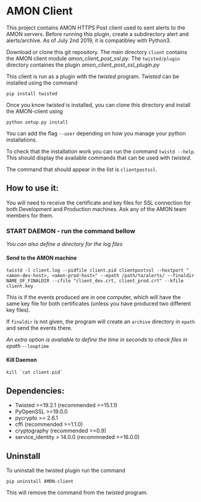 # AMON Client

This project contains AMON HTTPS Post client used to sent alerts to  the AMON servers.
Before running this plugin, create a subdirectory alert and alerts/archive. As of July 2nd 2019, it is compatibley with Python3. 

Download or clone this git repository. 
The main directory `client` contains the AMON client module *amon_client_post_ssl.py*.
The `twisted/plugin` directory containes the plugin *amon_client_post_ssl_plugin.py*

This client is run as a plugin with the *twisted* program. 
*Twisted* can be installed using the command 

```
pip install twisted
```

Once you know *twisted* is installed, you can clone this directory and install the AMON-client using 

```
python setup.py install 
```

You can add the flag `--user` depending on how you manage your python installations.

To check that the installation work you can run the command `twistd --help`. This should display the available commands that can be used with *twisted*.

The command that should appear in the list is `clientpostssl`.    

<!-- Each alert sent to AMON is moved to the archive subdirectory alerts/archive. -->

## How to use it:

You will need to receive the certificate and key files for SSL connection for both Development and Production machines. Ask any of the AMON team members for them. 

### START DAEMON - run the command bellow 

_You can also define a directory for the log files_

#### Send to the AMON machine
```
twistd -l client.log --pidfile client.pid clientpostssl --hostport "<amon-dev-host>, <amon-prod-host>" --epath /path/to/alerts/ --finaldir NAME_OF_FINALDIR --cfile "client_dev.crt, client_prod.crt" --kfile client.key
```
This is if the events produced are in one computer, which will have the same key file for both certificates (unless you have produced two different key files). 

If `finaldir` is not given, the program will create an `archive` directory in `epath` and send the events there. 

_An extra option is available to define the time in seconds to check files in epath_ `--looptime` 

#### Kill Daemon
```
kill `cat client.pid`
```

## Dependencies:
 * Twisted >=19.2.1 (recommended >=15.1.1) 
 * PyOpenSSL >=19.0.0 
 * pycrypto >= 2.6.1 
 * cffi (recommended >=1.1.0) 
 * cryptography (recommended >=0.9) 
 * service_identity > 14.0.0 (recommneded >=16.0.0) 

## Uninstall

To uninstall the twisted plugin run the command

```
pip uninstall AMON-client
```

This will remove the command from the *twisted* program. 

